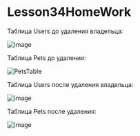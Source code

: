 # Lesson34HomeWork

Таблица Users до удаления владельца:

![image](https://user-images.githubusercontent.com/115028350/200413889-70c11e02-d9d9-435f-9d3a-27ffd2b2f28f.png)


Таблица Pets до удаления:

![PetsTable](https://user-images.githubusercontent.com/115028350/200414195-81497b75-729e-4a17-861c-01403059dd73.png)

Таблица Users после удаления владельца:

![image](https://user-images.githubusercontent.com/115028350/200415579-ffe338fd-4e67-473b-b612-6975ee03a093.png)

Таблица Pets после удаления:

![image](https://user-images.githubusercontent.com/115028350/200415661-5db60b8e-0e1f-4651-ad8b-90cd83748fea.png)



